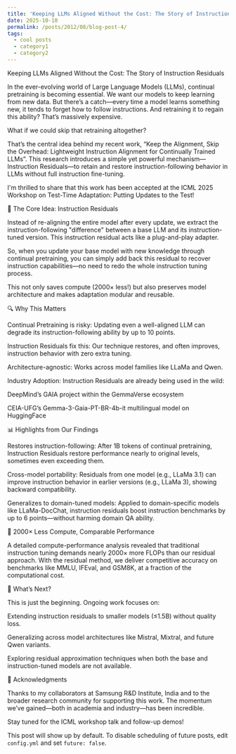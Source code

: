 ```yaml
---
title: 'Keeping LLMs Aligned Without the Cost: The Story of Instruction Residuals'
date: 2025-10-10
permalink: /posts/2012/08/blog-post-4/
tags:
  - cool posts
  - category1
  - category2
---
```


Keeping LLMs Aligned Without the Cost: The Story of Instruction Residuals

In the ever-evolving world of Large Language Models (LLMs), continual pretraining is becoming essential. We want our models to keep learning from new data. But there’s a catch—every time a model learns something new, it tends to forget how to follow instructions. And retraining it to regain this ability? That’s massively expensive.

What if we could skip that retraining altogether?

That’s the central idea behind my recent work, “Keep the Alignment, Skip the Overhead: Lightweight Instruction Alignment for Continually Trained LLMs”. This research introduces a simple yet powerful mechanism—Instruction Residuals—to retain and restore instruction-following behavior in LLMs without full instruction fine-tuning.

I'm thrilled to share that this work has been accepted at the ICML 2025 Workshop on Test-Time Adaptation: Putting Updates to the Test!

🧠 The Core Idea: Instruction Residuals

Instead of re-aligning the entire model after every update, we extract the instruction-following "difference" between a base LLM and its instruction-tuned version. This instruction residual acts like a plug-and-play adapter.

So, when you update your base model with new knowledge through continual pretraining, you can simply add back this residual to recover instruction capabilities—no need to redo the whole instruction tuning process.

This not only saves compute (2000× less!) but also preserves model architecture and makes adaptation modular and reusable.

🔍 Why This Matters

Continual Pretraining is risky: Updating even a well-aligned LLM can degrade its instruction-following ability by up to 10 points.

Instruction Residuals fix this: Our technique restores, and often improves, instruction behavior with zero extra tuning.

Architecture-agnostic: Works across model families like LLaMa and Qwen.

Industry Adoption: Instruction Residuals are already being used in the wild:

DeepMind’s GAIA project within the GemmaVerse ecosystem

CEIA-UFG’s Gemma-3-Gaia-PT-BR-4b-it multilingual model on HuggingFace

📊 Highlights from Our Findings

Restores instruction-following: After 1B tokens of continual pretraining, Instruction Residuals restore performance nearly to original levels, sometimes even exceeding them.

Cross-model portability: Residuals from one model (e.g., LLaMa 3.1) can improve instruction behavior in earlier versions (e.g., LLaMa 3), showing backward compatibility.

Generalizes to domain-tuned models: Applied to domain-specific models like LLaMa-DocChat, instruction residuals boost instruction benchmarks by up to 6 points—without harming domain QA ability.

🧮 2000× Less Compute, Comparable Performance

A detailed compute-performance analysis revealed that traditional instruction tuning demands nearly 2000× more FLOPs than our residual approach. With the residual method, we deliver competitive accuracy on benchmarks like MMLU, IFEval, and GSM8K, at a fraction of the computational cost.

🚀 What’s Next?

This is just the beginning. Ongoing work focuses on:

Extending instruction residuals to smaller models (≤1.5B) without quality loss.

Generalizing across model architectures like Mistral, Mixtral, and future Qwen variants.

Exploring residual approximation techniques when both the base and instruction-tuned models are not available.

🙏 Acknowledgments

Thanks to my collaborators at Samsung R&D Institute, India and to the broader research community for supporting this work. The momentum we’ve gained—both in academia and industry—has been incredible.

Stay tuned for the ICML workshop talk and follow-up demos!

This post will show up by default. To disable scheduling of future posts, edit `config.yml` and set `future: false`. 
